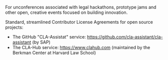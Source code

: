 For unconferences associated with legal hackathons, prototype jams and other open, creative events focused on building innovation.

Standard, streamlined Contributor License Agreements for open source projects:

* The GitHub "CLA-Assistat" service: https://github.com/cla-assistant/cla-assistant (by SAP)
* The CLA-Hub service: https://www.clahub.com (maintained by the Berkman Center at Harvard Law School)
